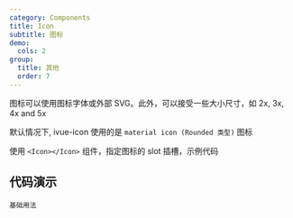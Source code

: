 ```yaml
---
category: Components
title: Icon
subtitle: 图标
demo:
  cols: 2
group:
  title: 其他
  order: 7
---
```


图标可以使用图标字体或外部 SVG。此外，可以接受一些大小尺寸，如 2x, 3x, 4x and 5x

默认情况下, ivue-icon 使用的是 `material icon (Rounded 类型)` 图标

使用 `<Icon></Icon>` 组件，指定图标的 slot 插槽，示例代码

## 代码演示

<!-- prettier-ignore -->
<code src="./demo/basic.tsx" >基础用法</code>
